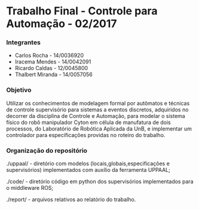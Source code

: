 # Trabalho Final - Controle para Automação - 02/2017


### Integrantes
* Carlos Rocha - 14/0036920
* Iracema Mendes - 14/0042091
* Ricardo Caldas - 12/0045800
* Thalbert Miranda - 14/0057056

### Objetivo

Utilizar os conhecimentos de modelagem formal por autômatos e técnicas de controle supervisório para sistemas a eventos discretos, adquiridos no decorrer da disciplina de Controle e Automação, para modelar o sistema físico do robô manipulador Cyton em célula de manufatura de dois processos, do Laboratório de Robótica Aplicada da UnB, e implementar um controlador para especificações providas no roteiro do trabalho.

### Organização do repositório
./uppaal/ - diretório com modelos (locais,globais,especificações e supervisórios) implementados com auxílio da ferramenta UPPAAL;

./code/ - diretório código em python dos supervisórios implementados para o middleware ROS;

./report/ - arquivos relativos ao relatório do trabalho.



